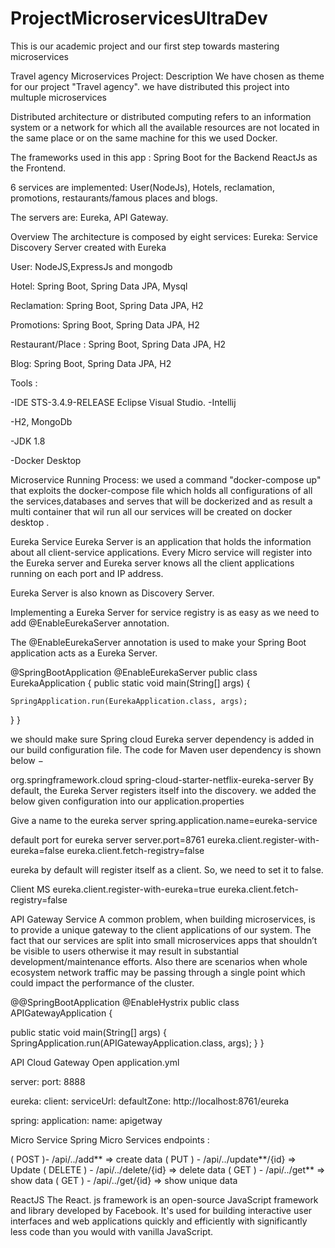 # ProjectMicroservicesUltraDev
This is our academic project and our first step towards mastering microservices

Travel agency Microservices Project:
Description
We have chosen as theme for our project  "Travel agency".
we have distributed this project into multuple microservices

Distributed architecture or distributed computing refers to an information system or a network for which all the available resources are not located in the same place or on the same machine for this we used Docker.

The frameworks used in this app : Spring Boot for the Backend
                                  ReactJs as the Frontend.

6 services are implemented: User(NodeJs), Hotels, reclamation, promotions, restaurants/famous places and blogs.

The servers are: Eureka, API Gateway.

Overview
The architecture is composed by eight services: Eureka: Service Discovery Server created with Eureka

User:  NodeJS,ExpressJs and mongodb

Hotel: Spring Boot, Spring Data JPA, Mysql

Reclamation:  Spring Boot, Spring Data JPA, H2

Promotions: Spring Boot, Spring Data JPA, H2

Restaurant/Place :  Spring Boot, Spring Data JPA, H2

Blog: Spring Boot, Spring Data JPA, H2

Tools :


-IDE STS-3.4.9-RELEASE Eclipse Visual Studio.
-Intellij

-H2, MongoDb

-JDK 1.8

-Docker Desktop

Microservice Running Process:
we used a command "docker-compose up" that exploits the docker-compose file which holds all configurations of all the services,databases and serves that will be dockerized
and as result a multi container that wil run all our services will be created  on docker desktop .

Eureka Service
Eureka Server is an application that holds the information about all client-service applications. Every Micro service will register into the Eureka server and Eureka server knows all the client applications running on each port and IP address.

Eureka Server is also known as Discovery Server.

Implementing a Eureka Server for service registry is as easy as we need to add @EnableEurekaServer annotation.

The @EnableEurekaServer annotation is used to make your Spring Boot application acts as a Eureka Server.

@SpringBootApplication @EnableEurekaServer public class EurekaApplication { public static void main(String[] args) {

	SpringApplication.run(EurekaApplication.class, args);
}
}

we should make sure Spring cloud Eureka server dependency is added in our build configuration file. The code for Maven user dependency is shown below −

org.springframework.cloud spring-cloud-starter-netflix-eureka-server
By default, the Eureka Server registers itself into the discovery. we added the below given configuration into our application.properties

Give a name to the eureka server
spring.application.name=eureka-service

default port for eureka server
server.port=8761 eureka.client.register-with-eureka=false eureka.client.fetch-registry=false

eureka by default will register itself as a client. So, we need to set it to false.

Client MS
eureka.client.register-with-eureka=true eureka.client.fetch-registry=false

API Gateway Service
A common problem, when building microservices, is to provide a unique gateway to the client applications of our system. The fact that our services are split into small microservices apps that shouldn’t be visible to users otherwise it may result in substantial development/maintenance efforts. Also there are scenarios when whole ecosystem network traffic may be passing through a single point which could impact the performance of the cluster.

@@SpringBootApplication @EnableHystrix public class APIGatewayApplication {

public static void main(String[] args) {
	SpringApplication.run(APIGatewayApplication.class, args);
}
}

API Cloud Gateway Open application.yml

server: port: 8888

eureka: client: serviceUrl: defaultZone: http://localhost:8761/eureka

spring: application: name: apigetway

Micro Service Spring
Micro Services endpoints :

( POST )- /api/../add** => create data ( PUT ) - /api/../update**/{id} => Update ( DELETE ) - /api/../delete/{id} => delete data ( GET ) - /api/../get** => show data ( GET ) - /api/../get/{id} => show unique data




ReactJS
The React. js framework is an open-source JavaScript framework and library developed by Facebook. It's used for building interactive user interfaces and web applications quickly and efficiently with significantly less code than you would with vanilla JavaScript.

